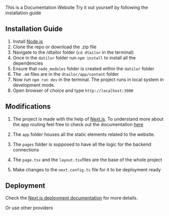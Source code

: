 This is a Documentation Website
Try it out yourself by following the installation guide

## Installation Guide

1. Install [Node.js](https://nodejs.org/en/download)
2. Clone the repo or download the .zip file
3. Navigate to the /dtailor folder (`cd dtailor` in the terminal)
4. Once in the `datilor` folder run `npm install` to install all the dependencies 
5. Ensure that `node_modules` folder is created within the `datilor` folder
6. The `.md` files are in the `dtailor/app/content` folder
6. Now run `npm run dev` in the terminal. The project runs in local system in development mode.
7. Open browser of choice and type `http://localhost:3000`

## Modifications

1. The project is made with the help of [Next.js](https://nextjs.org/). To understand more about the app routing feel free to check out the documentation [here](https://nextjs.org/docs)

2. The `app` folder houses all the static elements related to the website.
3. The `pages` folder is supposed to have all the logic for the backend connections

4. The `page.tsx` and the `layout.tsx`files are the base of the whole project 

5. Make changes to the `next.config.ts` file for it to be deployment ready



## Deployment

Check the [Next.js deployment documentation](https://nextjs.org/docs/app/building-your-application/deploying) for more details.

Or use other providers
